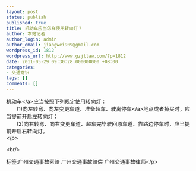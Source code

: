 ```yaml
---
layout: post
status: publish
published: true
title: 机动车应当怎样使用转向灯？
author: 本站记者
author_login: admin
author_email: jiangwei909@gmail.com
wordpress_id: 1812
wordpress_url: http://www.gzjtlaw.com/?p=1812
date: 2011-05-29 09:30:28.000000000 +08:00
categories:
- 交通常识
tags: []
comments: []
---
```

<p><a>机动车<&#47;a>应当按照下列规定使用转向灯： <br>　　(1)向左转弯、向左变更车道、准备超车、驶离<a>停车<&#47;a>地点或者掉买时，应当提前开启左转向灯； <br>　　(2)向右转弯、向右变更车道、超车完毕驶回原车道、靠路边停车时，应当提前开启右转向灯。<br><&#47;p><br&#47;><p>标签:广州交通事故索赔 广州交通事故赔偿 广州交通事故律师<&#47;p>
